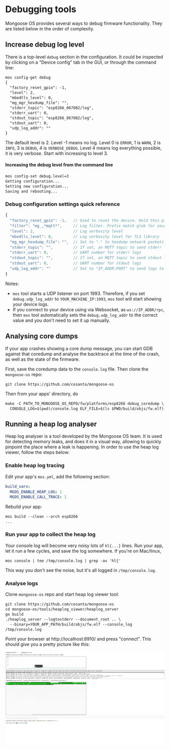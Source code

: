 # Debugging tools

Mongoose OS provides several ways to debug firmware functionality. They
are listed below in the order of complexity.

## Increase debug log level

There is a top-level `debug` section in the configuration. It could be
inspected by clicking on a "Device config" tab in the GUI, or through the
command line:

<pre class="command-line language-bash" data-user="chris" data-host="localhost" data-output="2-100"><code>mos config-get debug
{
  "factory_reset_gpio": -1,
  "level": 2,
  "mbedtls_level": 0,
  "mg_mgr_hexdump_file": "",
  "stderr_topic": "esp8266_067082/log",
  "stderr_uart": 0,
  "stdout_topic": "esp8266_067082/log",
  "stdout_uart": 0,
  "udp_log_addr": ""
}</code></pre>

The default level is 2. Level -1 means no log. Level 0 is `ERROR`, 1 is `WARN`,
2 is `INFO`, 3 is `DEBUG`, 4 is `VERBOSE_DEBUG`. Level 4 means log everything
possible, it is very verbose. Start with increasing to level 3.

#### Increasing the debug level from the command line

<pre class="command-line language-bash" data-user="chris" data-host="localhost" data-output="2-100"><code>mos config-set debug.level=3
Getting configuration...
Setting new configuration...
Saving and rebooting...</code></pre>


### Debug configuration settings quick reference

```javascript
{
  "factory_reset_gpio": -1,   // Used to reset the device. Hold this pin down and reboot to reset
  "filter": "mg_,*mqtt*",     // Log filter. Prefix match glob for source file or function name
  "level": 2,                 // Log verbosity level
  "mbedtls_level": 0,         // Log verbosity level for TLS library
  "mg_mgr_hexdump_file": "",  // Set to "-" to hexdump network packets
  "stderr_topic": "",         // If set, an MQTT topic to send stderr logs to
  "stderr_uart": 0,           // UART number for stderr logs
  "stdout_topic": "",         // If set, an MQTT topic to send stdout logs to
  "stdout_uart": 0,           // UART number for stdout logs
  "udp_log_addr": ""          // Set to "IP_ADDR:PORT" to send logs to this UDP address
}
```

Notes:
- `mos` tool starts a UDP listener on port 1993. Therefore, if you set
  `debug.udp_log_addr` to `YOUR_MACHINE_IP:1993`, `mos` tool will start showing
  your device logs.
- If you connect to your device using via Websocket, as `ws://IP_ADDR/rpc`,
  then `mos` tool automatically sets the `debug.udp_log_addr` to the correct
  value and you don't need to set it up manually.

## Analysing core dumps

If your app crashes showing a core dump message, you can start GDB against
that coredump and analyse the backtrace at the time of the crash, as well
as the state of the firmware.

First, save the coredump data to the `console.log` file.
Then clone the `mongoose-os` repo:
<pre class="command-line language-bash" data-user="chris" data-host="localhost" data-output="100"><code>git clone https://github.com/cesanta/mongoose-os</code></pre>

Then from your apps' directory, do
<pre class="command-line language-bash" data-user="chris" data-host="localhost" data-output="2-20"><code>make -C PATH_TO_MONGOOSE_OS_REPO/fw/platforms/esp8266 debug_coredump \
  CONSOLE_LOG=$(pwd)/console.log ELF_FILE=$(ls $PWD/build/objs/fw.elf)</code></pre>

## Running a heap log analyser

Heap log analyser is a tool developed by the Mongoose OS team. It is used
for detecting memory leaks, and does it in a visual way, allowing to
quickly pinpoint the place where a leak is happening. In order to use
the heap log viewer, follow the steps below:

### Enable heap log tracing

Edit your app's `mos.yml`, add the following section:

```yaml
build_vars:
  MGOS_ENABLE_HEAP_LOG: 1
  MGOS_ENABLE_CALL_TRACE: 1
```

Rebuild your app:

<pre class="command-line language-bash" data-user="chris" data-host="localhost" data-output="2-100"><code>mos build --clean --arch esp8266
...</code></pre>

### Run your app to collect the heap log

Your console log will become very noisy lots of `hl{...}` lines.
Run your app, let it run a few cycles, and save the log somewhere.
If you're on Mac/linux,
<pre class="command-line language-bash" data-user="chris" data-host="localhost" data-output="2-100"><code>mos console | tee /tmp/console.log | grep -av 'hl{'</code></pre>
This way you don't see the noise, but it's all logged in `/tmp/console.log`.

### Analyse logs

Clone `mongoose-os` repo and start heap log viewer tool:

<pre class="command-line language-bash" data-user="chris" data-host="localhost" data-output="100"><code>git clone https://github.com/cesanta/mongoose-os
cd mongoose-os/tools/heaplog_viewer/heaplog_server
go build
./heaplog_server --logtostderr --document_root .. \
  --binary=YOUR_APP_PATH/build/objs/fw.elf --console_log /tmp/console.log</code></pre>

Point your browser at http://localhost:8910/ and press "connect".
This should give you a pretty picture like this:

![](images/heaplog1.png)
